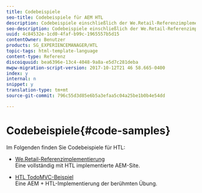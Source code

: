 ```yaml
---
title: Codebeispiele
seo-title: Codebeispiele für AEM HTL
description: Codebeispiele einschließlich der We.Retail-Referenzimplementierung
seo-description: Codebeispiele einschließlich der We.Retail-Referenzimplementierung
uuid: 4c84532e-1cd0-4faf-b99c-1965557b5d15
contentOwner: Benutzer
products: SG_EXPERIENCEMANAGER/HTL
topic-tags: html-template-language
content-type: Referenz
discoiquuid: bea6396e-13c4-4048-9a8a-e5d7c281deba
mwpw-migration-script-version: 2017-10-12T21 46 58.665-0400
index: y
internal: n
snippet: y
translation-type: tm+mt
source-git-commit: 796c55d3d85e6b5a3efaa5c04a25be1b0b4e54dd

---
```



# Codebeispiele{#code-samples}

Im Folgenden finden Sie Codebeispiele für HTL:

* [We.Retail-Referenzimplementierung](https://helpx.adobe.com/experience-manager/6-4/sites/developing/using/we-retail.html)\
   Eine vollständig mit HTL implementierte AEM-Site.

* [HTL TodoMVC-Beispiel](https://github.com/Adobe-Marketing-Cloud/aem-sightly-sample-todomvc)\
   Eine AEM + HTL-Implementierung der berühmten Übung.

